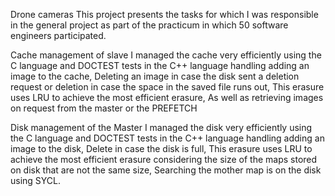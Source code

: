 Drone cameras
This project presents the tasks for which I was responsible in the general project as part of the practicum in which 50 software engineers participated.

Cache management of slave
I managed the cache very efficiently using the C language and DOCTEST tests in the C++ language
handling adding an image to the cache,
Deleting an image in case the disk sent a deletion request
or deletion in case the space in the saved file runs out,
This erasure uses LRU to achieve the most efficient erasure,
As well as retrieving images on request from the master or the PREFETCH

Disk management of the Master
I managed the disk very efficiently using the C language and DOCTEST tests in the C++ language
handling adding an image to the disk,
Delete in case the disk is full,
This erasure uses LRU to achieve the most efficient erasure considering the size of the maps stored on disk that are not the same size,
Searching the mother map is on the disk using SYCL.
